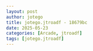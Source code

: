 ```yaml
---
layout: post
author: jotego
title: jotego.jtroadf - 18679bc
date: 2025-05-23
categories: [Arcade, jtroadf]
tags: [jotego.jtroadf]
---
```



